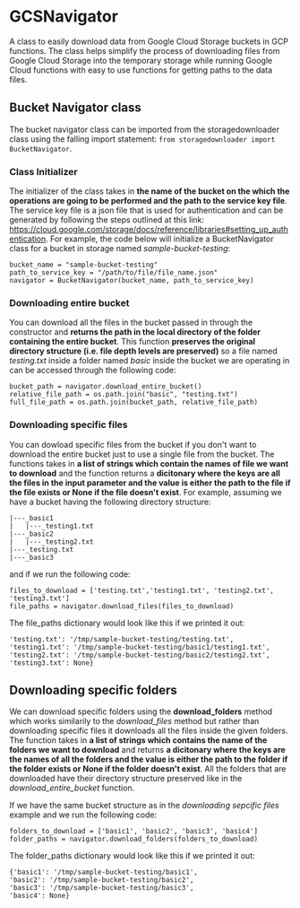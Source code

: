 # GCSNavigator
A class to easily download data from Google Cloud Storage buckets in GCP functions. The class helps simplify the process of downloading files from Google Cloud Storage into the temporary storage while running Google Cloud functions with easy to use functions for getting paths to the data files. 

## Bucket Navigator class  

The bucket navigator class can be imported from the storagedownloader class using the falling import statement: ```from storagedownloader import BucketNavigator```. 

### Class Initializer 

The initializer of the class takes in **the name of the bucket on the which the operations are going to be performed and the path to the service key file**. The service key file is a json file that is used for authentication and can be generated by following the steps outlined at this link: https://cloud.google.com/storage/docs/reference/libraries#setting_up_authentication. For example, the code below will initialize a BucketNavigator class for a bucket in storage named *sample-bucket-testing*: 
```
bucket_name = "sample-bucket-testing"
path_to_service_key = "/path/to/file/file_name.json"
navigator = BucketNavigator(bucket_name, path_to_service_key)
```

### Downloading entire bucket 

You can download all the files in the bucket passed in through the constructor and **returns the path in the local directory of the folder containing the entire bucket**. This function **preserves the original directory structure (i.e. file depth levels are preserved)** so a file named *testing.txt* inside a folder named *basic* inside the bucket we are operating in can be accessed through the following code: 
```
bucket_path = navigator.download_entire_bucket()
relative_file_path = os.path.join("basic", "testing.txt")
full_file_path = os.path.join(bucket_path, relative_file_path)
```

### Downloading specific files 

You can dowload specific files from the bucket if you don't want to download the entire bucket just to use a single file from the bucket. The functions takes in **a list of strings which contain the names of file we want to download** and the function returns a **dicitonary where the keys are all the files in the input parameter and the value is either the path to the file if the file exists or None if the file doesn't exist**. For example, assuming we have a bucket having the following directory structure: 
```
|---_basic1
|   |---_testing1.txt
|---_basic2
|   |---_testing2.txt
|---_testing.txt
|---_basic3
```
and if we run the following code: 
```
files_to_download = ['testing.txt','testing1.txt', 'testing2.txt', 'testing3.txt']
file_paths = navigator.download_files(files_to_download)
```
The file_paths dictionary would look like this if we printed it out: 
```
'testing.txt': '/tmp/sample-bucket-testing/testing.txt', 
'testing1.txt': '/tmp/sample-bucket-testing/basic1/testing1.txt', 
'testing2.txt': '/tmp/sample-bucket-testing/basic2/testing2.txt', 
'testing3.txt': None}
```

## Downloading specific folders

We can download specific folders using the **download_folders** method which works similarily to the *download_files* method but rather than downloading specific files it downloads all the files inside the given folders. The function takes in **a list of strings which contains the name of the folders we want to download** and returns **a dicitonary where the keys are the names of all the folders and the value is either the path to the folder if the folder exists or None if the folder doesn't exist**. All the folders that are downloaded have their directory structure preserved like in the *download_entire_bucket* function. 

If we have the same bucket structure as in the *downloading sepcific files* example and we run the following code: 
```
folders_to_download = ['basic1', 'basic2', 'basic3', 'basic4']
folder_paths = navigator.download_folders(folders_to_download)
```
The folder_paths dictionary would look like this if we printed it out: 
```
{'basic1': '/tmp/sample-bucket-testing/basic1', 
'basic2': '/tmp/sample-bucket-testing/basic2', 
'basic3': '/tmp/sample-bucket-testing/basic3', 
'basic4': None}
```
